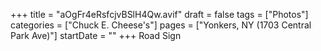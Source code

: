 +++
title = "aOgFr4eRsfcjvBSlH4Qw.avif"
draft = false
tags = ["Photos"]
categories = ["Chuck E. Cheese's"]
pages = ["Yonkers, NY (1703 Central Park Ave)"]
startDate = ""
+++
Road Sign
